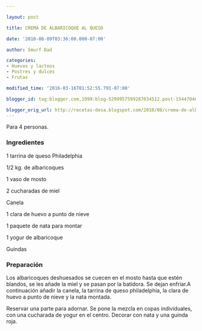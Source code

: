 ```yaml
---

layout: post

title: CREMA DE ALBARICOQUE AL QUESO

date: '2010-08-09T03:36:00.000-07:00'

author: Smurf Dad

categories:
- Huevos y lacteos
- Postres y dulces
- Frutas

modified_time: '2016-03-16T01:52:55.791-07:00'

blogger_id: tag:blogger.com,1999:blog-5299957599287034512.post-1544704046323945559

blogger_orig_url: http://recetas-desa.blogspot.com/2010/08/crema-de-albaricoque-al-queso.html
---
```


Para 4 personas.

<h3>Ingredientes</h3>

1 tarrina de queso Philadelphia

1/2 kg. de albaricoques

1 vaso de mosto

2 cucharadas de miel

Canela

1 clara de huevo a punto de nieve

1 paquete de nata para montar

1 yogur de albaricoque

Guindas

<h3>Preparación</h3>

Los albaricoques deshuesados se cuecen en el mosto hasta que estén blandos, se les añade la miel y se pasan por la batidora. Se dejan enfriar.A continuación añadir la canela, la tarrina de queso philadelphia, la clara de huevo a punto de nieve y la nata montada.

Reservar una parte para adornar. Se pone la mezcla en copas individuales, con una cucharada de yogur en el centro. Decorar con nata y una guinda roja.